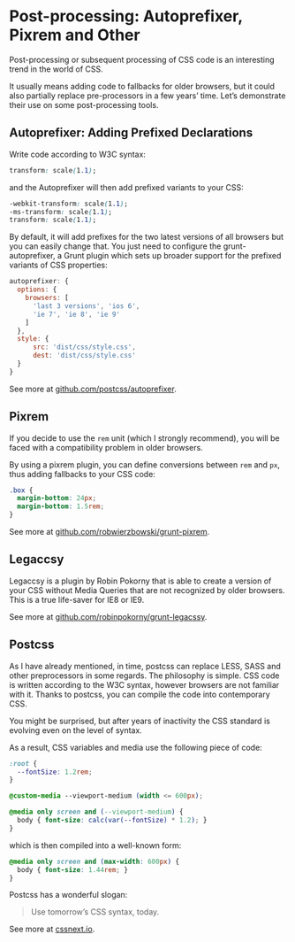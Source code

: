 Post-processing: Autoprefixer, Pixrem and Other
===============================================

Post-processing or subsequent processing of CSS code is an interesting trend in
the world of CSS.

It usually means adding code to fallbacks for older browsers, but it could also
partially replace pre-processors in a few years’ time. Let’s demonstrate their
use on some post-processing tools.

Autoprefixer: Adding Prefixed Declarations
------------------------------------------

Write code according to W3C syntax:

```css
transform: scale(1.1);
```


and the Autoprefixer will then add prefixed variants to your CSS:

```css
-webkit-transform: scale(1.1);
-ms-transform: scale(1.1);
transform: scale(1.1);
```


By default, it will add prefixes for the two latest versions of all browsers but
you can easily change that. You just need to configure the grunt-autoprefixer, a
Grunt plugin which sets up broader support for the prefixed variants of CSS
properties:

```javascript
autoprefixer: {
  options: {
    browsers: [
      'last 3 versions', 'ios 6',
      'ie 7', 'ie 8', 'ie 9'
    ]
  },
  style: {
      src: 'dist/css/style.css',
      dest: 'dist/css/style.css'
  }
}
```

See more at
[github.com/postcss/autoprefixer](https://github.com/postcss/autoprefixer).

Pixrem
------

If you decide to use the `rem` unit (which I strongly recommend), you will be
faced with a compatibility problem in older browsers.

By using a pixrem plugin, you can define conversions between `rem` and `px`,
thus adding fallbacks to your CSS code:

```css
.box {
  margin-bottom: 24px;
  margin-bottom: 1.5rem;
}
```

See more at
[github.com/robwierzbowski/grunt-pixrem](https://github.com/robwierzbowski/grunt-pixrem).

Legaccsy
--------

Legaccsy is a plugin by Robin Pokorny that is able to create a version of your
CSS without Media Queries that are not recognized by older browsers. This is a
true life-saver for IE8 or IE9.

See more at
[github.com/robinpokorny/grunt-legacssy](https://github.com/robinpokorny/grunt-legacssy).

Postcss
-------

As I have already mentioned, in time, postcss can replace LESS, SASS and other
preprocessors in some regards. The philosophy is simple. CSS code is written
according to the W3C syntax, however browsers are not familiar with it. Thanks
to postcss, you can compile the code into contemporary CSS.

You might be surprised, but after years of inactivity the CSS standard is
evolving even on the level of syntax.

As a result, CSS variables and media use the following piece of code:

```css
:root {
  --fontSize: 1.2rem;
}

@custom-media --viewport-medium (width <= 600px);

@media only screen and (--viewport-medium) {
  body { font-size: calc(var(--fontSize) * 1.2); }
}
```

which is then compiled into a well-known form:

```css
@media only screen and (max-width: 600px) {
  body { font-size: 1.44rem; }
}
```


Postcss has a wonderful slogan:

>   Use tomorrow’s CSS syntax, today.

See more at [cssnext.io](http://cssnext.io/).
